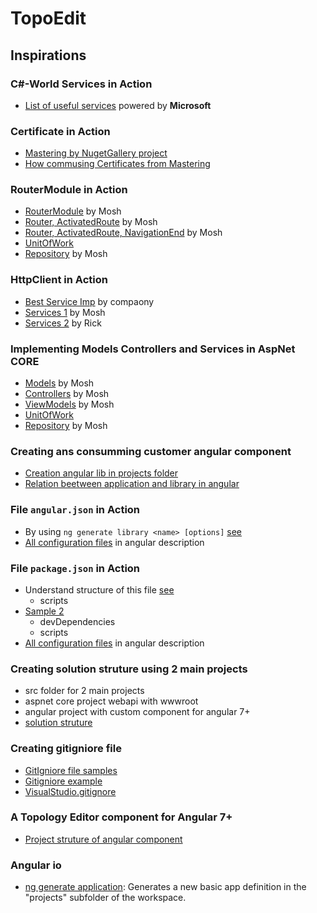 

# TopoEdit


## Inspirations
### C#-World Services in Action
* [List of useful services](https://github.com/NuGet/NuGetGallery/tree/9f578da47bbb8d6c83112512e3ec5c6a715629b6/src/NuGetGallery/Services) powered by **Microsoft**

### Certificate in Action
* [Mastering by NugetGallery project]( https://github.com/NuGet/NuGetGallery/blob/master/src/NuGetGallery.Core/Certificates/CertificateFile.cs)
* [How commusing Certificates from Mastering](https://github.com/NuGet/NuGetGallery/blob/73a5c54629056b25b3a59960373e8fef88abff36/src/NuGetGallery/Services/CertificateService.cs)

### RouterModule in Action
* [RouterModule](https://github.com/mosh-hamedani/vega/blob/master/Core/Models/Vehicle.cs) by Mosh
* [Router, ActivatedRoute](https://github.com/mosh-hamedani/vega/blob/master/ClientApp/app/components/view-vehicle/view-vehicle.ts) by Mosh
* [Router, ActivatedRoute, NavigationEnd](https://github.com/sonatype-nexus-community/search-maven-org/blob/20ecac601bbc2cbabd5360815ccfb669bb752b8e/src/app/shared/router-state/router-state-params.service.ts) by Mosh
* [UnitOfWork](https://github.com/mosh-hamedani/vega/blob/master/Persistence/UnitOfWork.cs)
* [Repository](https://github.com/mosh-hamedani/vega/blob/master/Persistence/VehicleRepository.cs) by Mosh


### HttpClient in Action
* [Best Service Imp](https://github.com/sonatype-nexus-community/search-maven-org/blob/9669186366e1eee8fff3b32b00932ad121cbe06b/src/app/search/search.service.ts) by compaony
* [Services 1](https://github.com/mosh-hamedani/vega/blob/master/ClientApp/app/services/vehicle.service.ts) by Mosh
* [Services 2](https://github.com/RickStrahl/AlbumViewerVNext/blob/master/src/AlbumViewerAngular/src/app/albums/albumService.ts) by Rick

### Implementing **Models** Controllers and Services in AspNet CORE
* [Models](https://github.com/mosh-hamedani/vega/blob/master/Core/Models/Vehicle.cs) by Mosh
* [Controllers](https://github.com/mosh-hamedani/vega/tree/master/Controllers) by Mosh
* [ViewModels](https://github.com/mosh-hamedani/vega/blob/master/Controllers/Resources/VehicleResource.cs) by Mosh
* [UnitOfWork](https://github.com/mosh-hamedani/vega/blob/master/Persistence/UnitOfWork.cs)
* [Repository](https://github.com/mosh-hamedani/vega/blob/master/Persistence/VehicleRepository.cs) by Mosh

### Creating  ans consumming customer angular component
* [Creation angular lib in projects  folder](https://angular.io/cli/generate#library)
* [Relation beetween application and library in angular](https://github.com/mattlewis92/angular-calendar/tree/master/projects)

### File `angular.json` in Action
* By using `ng generate library <name> [options]` [see](https://github.com/mattlewis92/angular-calendar/blob/master/angular.json)
* [ All configuration files](https://angular.io/guide/file-structure) in angular description

### File `package.json` in Action
* Understand structure of this file [see](https://github.com/mattlewis92/angular-calendar/blob/master/package.json)
    * scripts
* [Sample 2](https://github.com/sonatype-nexus-community/search-maven-org/blob/master/package.json)
    * devDependencies
    * scripts
* [ All configuration files](https://angular.io/guide/file-structure) in angular description


### Creating solution struture using 2 main projects
* src folder for 2 main projects
* aspnet core project webapi with wwwroot
* angular project with  custom component for angular 7+
* [solution struture](https://github.com/RickStrahl/AlbumViewerVNext/tree/master/src)

### Creating gitigniore file
* [GitIgniore file samples](https://github.com/github/gitignore)
* [Gitigniore example](https://raw.githubusercontent.com/mattlewis92/angular-calendar/master/.gitignore)
* [VisualStudio.gitignore](https://github.com/Infragistics/IgOutlook-NetCore3/blob/master/.gitignore)

### A Topology Editor component for Angular 7+
* [Project struture of angular component](https://github.com/mattlewis92/angular-calendar)

### Angular io
* [ng generate application](https://angular.io/cli/generate#application-command): Generates a new basic app definition in the "projects" subfolder of the workspace.

